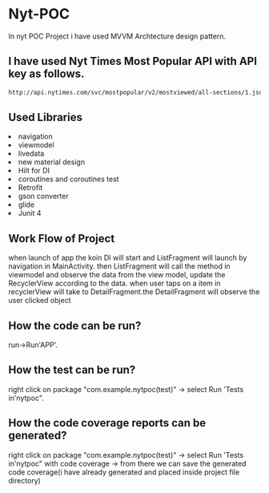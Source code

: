# Nyt-POC

In nyt POC Project i have used MVVM Archtecture design pattern.

## I have used Nyt Times Most Popular API with API key as follows.
```bash
http://api.nytimes.com/svc/mostpopular/v2/mostviewed/all-sections/1.json?api-key=Zdie6yIOJDMopbnlAnmJ3Q45S2piAQkr
```
## Used Libraries
<li>navigation</li>
<li>viewmodel</li>
<li>livedata</li>
<li>new material design</li>
<li>Hilt for DI</li>
<li>coroutines and coroutines test</li>
<li>Retrofit</li>
<li>gson converter</li>
<li>glide</li>
<li>Junit 4</li>

## Work Flow of Project
when launch of app the koin DI will start and ListFragment will launch by navigation in MainActivity.
then ListFragment will call the method in viewmodel and observe the data from the view model, update the RecyclerView according to the data.
when user taps on a item in recyclerView will take to DetailFragment.the DetailFragment will observe the user clicked object


## How the code can be run?
run->Run'APP'.

## How the test can be run?
right click on package "com.example.nytpoc(test)" ->  select Run 'Tests in'nytpoc".

## How the code coverage reports can be generated?
right click on package "com.example.nytpoc(test)" -> select Run 'Tests in'nytpoc" with code coverage -> from there we can save the generated code coverage(i have already generated and placed inside project file directory)



